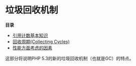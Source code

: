 垃圾回收机制
============

**目录**

-   [引用计数基本知识](/features/gc/refcounting-basics.html)
-   [回收周期(Collecting Cycles)](/features/gc/collecting-cycles.html)
-   [性能方面考虑的因素](/features/gc/performance-considerations.html)

这部分将说明PHP 5.3的新的垃圾回收机制（也就是GC）的特点。
